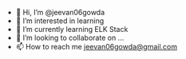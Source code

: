 - 👋 Hi, I’m @jeevan06gowda
- 👀 I’m interested in learning
- 🌱 I’m currently learning ELK Stack
- 💞️ I’m looking to collaborate on ...
- 📫 How to reach me jeevan06gowda@gmail.com

<!---
jeevan06gowda/jeevan06gowda is a ✨ special ✨ repository because its `README.md` (this file) appears on your GitHub profile.
You can click the Preview link to take a look at your changes.
--->
